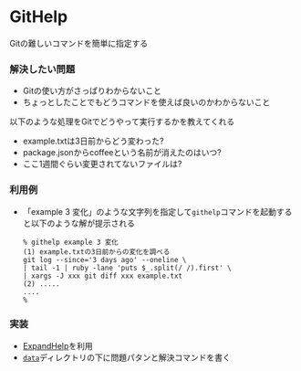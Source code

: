 # GitHelp

Gitの難しいコマンドを簡単に指定する

### 解決したい問題

* Gitの使い方がさっぱりわからないこと
* ちょっとしたことでもどうコマンドを使えば良いのかわからないこと

以下のような処理をGitでどうやって実行するかを教えてくれる

* example.txtは3日前からどう変わった?
* package.jsonからcoffeeという名前が消えたのはいつ?
* ここ1週間ぐらい変更されてないファイルは?

### 利用例

* 「example 3 変化」のような文字列を指定して```githelp```コマンドを起動すると以下のような解が提示される

    ```
    % githelp example 3 変化
    (1) example.txtの3日前からの変化を調べる
    git log --since='3 days ago' --oneline \
    | tail -1 | ruby -lane 'puts $_.split(/ /).first' \
    | xargs -J xxx git diff xxx example.txt
    (2) .....
    ....
    %
    ```

### 実装

* [ExpandHelp](https://github.com/masui/expand_ruby)を利用
* [```data```](https://github.com/masui/GitHelp/tree/master/data)ディレクトリの下に問題パタンと解決コマンドを書く

    

  